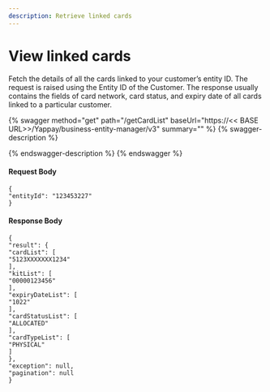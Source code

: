 ```yaml
---
description: Retrieve linked cards
---
```


# View linked cards

Fetch the details of all the cards linked to your customer’s entity ID. The request is raised using the Entity ID of the Customer. The response usually contains the fields of card network, card status, and expiry date of all cards linked to a particular customer.

{% swagger method="get" path="/getCardList" baseUrl="https://<< BASE URL>>/Yappay/business-entity-manager/v3" summary="" %}
{% swagger-description %}

{% endswagger-description %}
{% endswagger %}

#### Request Body

```
{
"entityId": "123453227"
}
```

#### Response Body

```
{
"result": {
"cardList": [
"5123XXXXXXX1234"
],
"kitList": [
"00000123456"
],
"expiryDateList": [
"1022"
],
"cardStatusList": [
"ALLOCATED"
],
"cardTypeList": [
"PHYSICAL"
]
},
"exception": null,
"pagination": null
}
```
